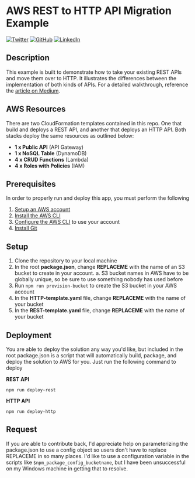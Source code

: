 # AWS REST to HTTP API Migration Example #
[![Twitter][1.1]][1] [![GitHub][2.1]][2] [![LinkedIn][3.1]][3]
## Description ##
This example is built to demonstrate how to take your existing REST APIs and move them over to HTTP. It illustrates the differences between the implementation of both kinds of APIs. For a detailed walkthrough, reference the [article on Medium](https://medium.com/better-programming/how-to-migrate-your-rest-api-to-the-new-http-api-in-aws-2e986c326ce0).

## AWS Resources ##
There are two CloudFormation templates contained in this repo. One that build and deploys a REST API, and another that deploys an HTTP API. Both stacks deploy the same resources as outlined below:

* **1 x Public API** (API Gateway)
* **1 x NoSQL Table** (DynamoDB)
* **4 x CRUD Functions** (Lambda)
* **4 x Roles with Policies** (IAM)

## Prerequisites ##
In order to properly run and deploy this app, you must perform the following
1. [Setup an AWS account](https://aws.amazon.com/premiumsupport/knowledge-center/create-and-activate-aws-account/)
2. [Install the AWS CLI](https://docs.aws.amazon.com/cli/latest/userguide/install-cliv2.html)
3. [Configure the AWS CLI](https://docs.aws.amazon.com/cli/latest/userguide/cli-chap-configure.html) to use your account
6. [Install Git](https://git-scm.com/downloads)

## Setup ##
1. Clone the repository to your local machine
2. In the root **package.json**, change **REPLACEME** with the name of an S3 bucket to create in your account.
  a. S3 bucket names in AWS have to be globally unique, so be sure to use something nobody has used before
3. Run `npm run provision-bucket` to create the S3 bucket in your AWS account
4. In the **HTTP-template.yaml** file, change **REPLACEME** with the name of your bucket
5. In the **REST-template.yaml** file, change **REPLACEME** with the name of your bucket

## Deployment ##
You are able to deploy the solution any way you'd like, but included in the root package.json is a script that will automatically build, package, and deploy the solution to AWS for you. Just run the following command to deploy

**REST API**
```
npm run deploy-rest
```

**HTTP API**
```
npm run deploy-http
```

## Request ##
If you are able to contribute back, I'd appreciate help on parameterizing the package.json to use a config object so users don't have to replace REPLACEME in so many places. I'd like to use a configuration variable in the scripts like `$npm_package_config_bucketname`, but I have been unsuccessful on my Windows machine in getting that to resolve.

[1.1]: http://i.imgur.com/tXSoThF.png
[2.1]: http://i.imgur.com/0o48UoR.png
[3.1]: http://i.imgur.com/lGwB1Hk.png

[1]: http://www.twitter.com/allenheltondev
[2]: http://www.github.com/allenheltondev
[3]: https://www.linkedin.com/in/allen-helton-85aa9650/
